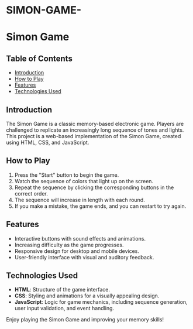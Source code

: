 # SIMON-GAME-
# Simon Game

## Table of Contents
- [Introduction](#introduction)
- [How to Play](#how-to-play)
- [Features](#features)
- [Technologies Used](#technologies-used)

## Introduction
The Simon Game is a classic memory-based electronic game. Players are challenged to replicate an increasingly long sequence of tones and lights. This project is a web-based implementation of the Simon Game, created using HTML, CSS, and JavaScript.

## How to Play
1. Press the "Start" button to begin the game.
2. Watch the sequence of colors that light up on the screen.
3. Repeat the sequence by clicking the corresponding buttons in the correct order.
4. The sequence will increase in length with each round.
5. If you make a mistake, the game ends, and you can restart to try again.

## Features
- Interactive buttons with sound effects and animations.
- Increasing difficulty as the game progresses.
- Responsive design for desktop and mobile devices.
- User-friendly interface with visual and auditory feedback.

## Technologies Used
- **HTML**: Structure of the game interface.
- **CSS**: Styling and animations for a visually appealing design.
- **JavaScript**: Logic for game mechanics, including sequence generation, user input validation, and event handling.

Enjoy playing the Simon Game and improving your memory skills!


